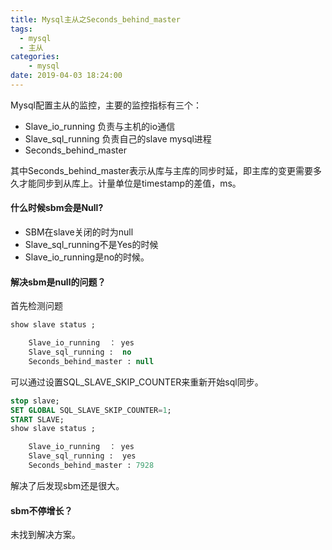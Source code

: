 ```yaml
---
title: Mysql主从之Seconds_behind_master
tags:
  - mysql
  - 主从
categories: 
	- mysql
date: 2019-04-03 18:24:00
---
```

Mysql配置主从的监控，主要的监控指标有三个：
* Slave_io_running  	负责与主机的io通信
* Slave_sql_running		负责自己的slave mysql进程
* Seconds_behind_master 

其中Seconds_behind_master表示从库与主库的同步时延，即主库的变更需要多久才能同步到从库上。计量单位是timestamp的差值，ms。

#### 什么时候sbm会是Null?
* SBM在slave关闭的时为null
* Slave_sql_running不是Yes的时候
* Slave_io_running是no的时候。


#### 解决sbm是null的问题？
首先检测问题
``` sql
show slave status ; 

	Slave_io_running  ： yes 
	Slave_sql_running :  no
	Seconds_behind_master : null
```
可以通过设置SQL_SLAVE_SKIP_COUNTER来重新开始sql同步。
``` sql
stop slave;
SET GLOBAL SQL_SLAVE_SKIP_COUNTER=1; 
START SLAVE;  
show slave status ; 

	Slave_io_running  ： yes 
	Slave_sql_running :  yes
	Seconds_behind_master : 7928
```
解决了后发现sbm还是很大。

#### sbm不停增长？
未找到解决方案。